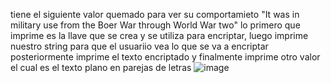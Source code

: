 tiene el siguiente valor quemado para ver su comportamieto
  "It was in military use from the Boer War through World War two"
lo primero que imprime es la llave que se crea y se utiliza para encriptar, luego imprime nuestro string para que el usuariio vea lo que se va a encriptar
posteriormente imprime el texto encriptado y finalmente imprime otro valor el cual es el texto plano en parejas de letras
![image](https://github.com/user-attachments/assets/d673ee77-5ed1-4f82-878b-e4b1a17440d0)
